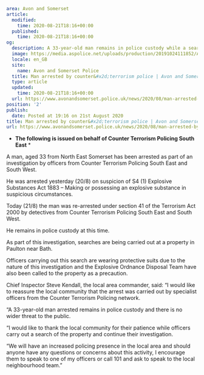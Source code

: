 ```yaml
area: Avon and Somerset
article:
  modified:
    time: 2020-08-21T18:16+00:00
  published:
    time: 2020-08-21T18:16+00:00
og:
  description: A 33-year-old man remains in police custody while a search of a property in Paulton is carried out&#8230;
  image: https://media.aspolice.net/uploads/production/20191024111852/Arrest-made-police-hats.jpg
  locale: en_GB
  site:
    name: Avon and Somerset Police
  title: Man arrested by counter&#x2d;terrorism police | Avon and Somerset Police
  type: article
  updated:
    time: 2020-08-21T18:16+00:00
  url: https://www.avonandsomerset.police.uk/news/2020/08/man-arrested-by-counter-terrorism-police/
position: '2'
publish:
  date: Posted at 19:16 on 21st August 2020
title: Man arrested by counter&#x2d;terrorism police | Avon and Somerset Police
url: https://www.avonandsomerset.police.uk/news/2020/08/man-arrested-by-counter-terrorism-police/
```

* **The following is issued on behalf of Counter Terrorism Policing South East** *

A man, aged 33 from North East Somerset has been arrested as part of an investigation by officers from Counter Terrorism Policing South East and South West.

He was arrested yesterday (20/8) on suspicion of S4 (1) Explosive Substances Act 1883 – Making or possessing an explosive substance in suspicious circumstances.

Today (21/8) the man was re-arrested under section 41 of the Terrorism Act 2000 by detectives from Counter Terrorism Policing South East and South West.

He remains in police custody at this time.

As part of this investigation, searches are being carried out at a property in Paulton near Bath.

Officers carrying out this search are wearing protective suits due to the nature of this investigation and the Explosive Ordnance Disposal Team have also been called to the property as a precaution.

Chief Inspector Steve Kendall, the local area commander, said: “I would like to reassure the local community that the arrest was carried out by specialist officers from the Counter Terrorism Policing network.

“A 33-year-old man arrested remains in police custody and there is no wider threat to the public.

“I would like to thank the local community for their patience while officers carry out a search of the property and continue their investigation.

“We will have an increased policing presence in the local area and should anyone have any questions or concerns about this activity, I encourage them to speak to one of my officers or call 101 and ask to speak to the local neighbourhood team.”
